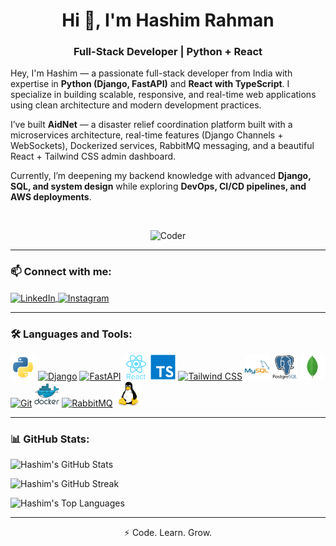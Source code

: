 <h1 align="center">Hi 👋, I'm Hashim Rahman</h1>
<h3 align="center">Full-Stack Developer | Python + React </h3>

<p align="left">
Hey, I'm Hashim — a passionate full-stack developer from India with expertise in <strong>Python (Django, FastAPI)</strong> and <strong>React with TypeScript</strong>. I specialize in building scalable, responsive, and real-time web applications using clean architecture and modern development practices.
</p>

<p align="left">
I’ve built <strong>AidNet</strong> — a disaster relief coordination platform built with a microservices architecture, real-time features (Django Channels + WebSockets), Dockerized services, RabbitMQ messaging, and a beautiful React + Tailwind CSS admin dashboard.
</p>

<p align="left">
Currently, I’m deepening my backend knowledge with advanced <strong>Django, SQL, and system design</strong> while exploring <strong>DevOps, CI/CD pipelines, and AWS deployments</strong>.
</p>

<br/>

<!-- GIF or image -->
<p align="center">
  <img width="400px" alt="Coder" src="https://media.giphy.com/media/qgQUggAC3Pfv687qPC/giphy.gif">
</p>

---

<h3 align="left">📫 Connect with me:</h3>
<p align="left">
  <a href="https://linkedin.com/in/hashim-rahman-870b24211" target="blank">
    <img align="center" src="https://raw.githubusercontent.com/rahuldkjain/github-profile-readme-generator/master/src/images/icons/Social/linked-in-alt.svg" alt="LinkedIn" height="30" width="40" />
  </a>
  <a href="https://instagram.com/__hashim_.rhmn._" target="blank">
    <img align="center" src="https://raw.githubusercontent.com/rahuldkjain/github-profile-readme-generator/master/src/images/icons/Social/instagram.svg" alt="Instagram" height="30" width="40" />
  </a>
</p>

---

<h3 align="left">🛠️ Languages and Tools:</h3>
<p align="left">
  <a href="https://www.python.org" target="_blank"><img src="https://raw.githubusercontent.com/devicons/devicon/master/icons/python/python-original.svg" alt="Python" width="40" height="40"/></a>
  <a href="https://www.djangoproject.com/" target="_blank"><img src="https://cdn.worldvectorlogo.com/logos/django.svg" alt="Django" width="40" height="40"/></a>
  <a href="https://fastapi.tiangolo.com/" target="_blank"><img src="https://cdn.worldvectorlogo.com/logos/fastapi-1.svg" alt="FastAPI" width="40" height="40"/></a>
  <a href="https://reactjs.org/" target="_blank"><img src="https://raw.githubusercontent.com/devicons/devicon/master/icons/react/react-original-wordmark.svg" alt="React" width="40" height="40"/></a>
  <a href="https://www.typescriptlang.org/" target="_blank"><img src="https://raw.githubusercontent.com/devicons/devicon/master/icons/typescript/typescript-original.svg" alt="TypeScript" width="40" height="40"/></a>
  <a href="https://tailwindcss.com/" target="_blank"><img src="https://www.vectorlogo.zone/logos/tailwindcss/tailwindcss-icon.svg" alt="Tailwind CSS" width="40" height="40"/></a>
  <a href="https://www.mysql.com/" target="_blank"><img src="https://raw.githubusercontent.com/devicons/devicon/master/icons/mysql/mysql-original-wordmark.svg" alt="MySQL" width="40" height="40"/></a>
  <a href="https://www.postgresql.org/" target="_blank"><img src="https://raw.githubusercontent.com/devicons/devicon/master/icons/postgresql/postgresql-original-wordmark.svg" alt="PostgreSQL" width="40" height="40"/></a>
  <a href="https://www.mongodb.com/" target="_blank"><img src="https://raw.githubusercontent.com/devicons/devicon/master/icons/mongodb/mongodb-original.svg" alt="MongoDB" width="40" height="40"/></a>
  <a href="https://git-scm.com/" target="_blank"><img src="https://www.vectorlogo.zone/logos/git-scm/git-scm-icon.svg" alt="Git" width="40" height="40"/></a>
  <a href="https://www.docker.com/" target="_blank"><img src="https://raw.githubusercontent.com/devicons/devicon/master/icons/docker/docker-original-wordmark.svg" alt="Docker" width="40" height="40"/></a>
  <a href="https://www.rabbitmq.com/" target="_blank"><img src="https://cdn.worldvectorlogo.com/logos/rabbitmq.svg" alt="RabbitMQ" width="40" height="40"/></a>
  <a href="https://www.linux.org/" target="_blank"><img src="https://raw.githubusercontent.com/devicons/devicon/master/icons/linux/linux-original.svg" alt="Linux" width="40" height="40"/></a>
</p>

---

<h3 align="left">📊 GitHub Stats:</h3>

<p align="left">
  <img src="https://github-readme-stats.vercel.app/api?username=hashimrahman&show_icons=true&locale=en&theme=radical" alt="Hashim's GitHub Stats" />
</p>

<p align="left">
  <img src="https://github-readme-streak-stats.herokuapp.com/?user=hashimrahman&theme=radical" alt="Hashim's GitHub Streak" />
</p>

<p align="left">
  <img src="https://github-readme-stats.vercel.app/api/top-langs?username=hashimrahman&show_icons=true&locale=en&layout=compact&theme=radical" alt="Hashim's Top Languages" />
</p>

---

<p align="center">⚡ Code. Learn. Grow.</p>
